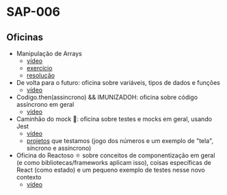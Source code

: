 # SAP-006

## Oficinas
- Manipulação de Arrays
    - [vídeo](https://drive.google.com/file/u/1/d/1EeOSMrBp0UnfS8cNQNRvkpbGDW8WlN5Q/view?usp=sharing)
    - [exercício](./manipulacao-de-arrays/exercicio.js)
    - [resolução](./manipulacao-de-arrays/resolucao.js)
- De volta para o futuro: oficina sobre variáveis, tipos de dados e funções
    - [vídeo](https://drive.google.com/file/u/1/d/12CwankjN3pb_JB83f0YnvzIdbnIid9hL/view?usp=sharing)
- Codigo.then(assincrono) && IMUNIZADOH: oficina sobre código assíncrono em geral
    - [vídeo](https://drive.google.com/file/d/1LvIBfgzCnTzDowh2GnrGk1uURNvBfBtX/view?usp=sharing)
- Caminhão do mock 🚚: oficina sobre testes e mocks em geral, usando Jest
    - [vídeo](https://drive.google.com/file/d/1tkwOpXppjIR2vOJGArTKi1wGiLV6aMhI/view?usp=sharing)
    - [projetos](./caminhao-do-mock/arquivos.zip) que testamos (jogo dos números e um exemplo de "tela", síncrono e assíncrono)
- Oficina do Reactoso ⚛️ sobre conceitos de componentização em geral (e como bibliotecas/frameworks aplicam isso), coisas específicas de React (como estado) e um pequeno exemplo de testes nesse novo contexto
    - [vídeo](https://drive.google.com/file/d/1AbZnFJ8C7zx71WHKmkhasxFIOuO3I0qh/view?usp=sharing)
